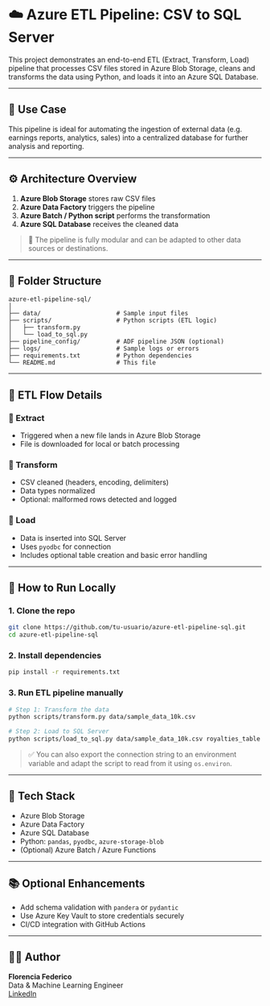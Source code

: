 # ☁️ Azure ETL Pipeline: CSV to SQL Server

This project demonstrates an end-to-end ETL (Extract, Transform, Load) pipeline that processes CSV files stored in Azure Blob Storage, cleans and transforms the data using Python, and loads it into an Azure SQL Database.

---

## 📌 Use Case

This pipeline is ideal for automating the ingestion of external data (e.g. earnings reports, analytics, sales) into a centralized database for further analysis and reporting.

---

## ⚙️ Architecture Overview

1. **Azure Blob Storage** stores raw CSV files  
2. **Azure Data Factory** triggers the pipeline  
3. **Azure Batch / Python script** performs the transformation  
4. **Azure SQL Database** receives the cleaned data

> 🧠 The pipeline is fully modular and can be adapted to other data sources or destinations.

---

## 📁 Folder Structure

```
azure-etl-pipeline-sql/
│
├── data/                     # Sample input files  
├── scripts/                  # Python scripts (ETL logic)  
│   ├── transform.py  
│   └── load_to_sql.py  
├── pipeline_config/          # ADF pipeline JSON (optional)  
├── logs/                     # Sample logs or errors  
├── requirements.txt          # Python dependencies  
└── README.md                 # This file
```

---

## 🔄 ETL Flow Details

### 🔹 Extract
- Triggered when a new file lands in Azure Blob Storage  
- File is downloaded for local or batch processing

### 🔹 Transform
- CSV cleaned (headers, encoding, delimiters)  
- Data types normalized  
- Optional: malformed rows detected and logged

### 🔹 Load
- Data is inserted into SQL Server  
- Uses `pyodbc` for connection  
- Includes optional table creation and basic error handling

---

## 🧪 How to Run Locally

### 1. Clone the repo

```bash
git clone https://github.com/tu-usuario/azure-etl-pipeline-sql.git
cd azure-etl-pipeline-sql
```

### 2. Install dependencies

```bash
pip install -r requirements.txt
```

### 3. Run ETL pipeline manually

```bash
# Step 1: Transform the data
python scripts/transform.py data/sample_data_10k.csv

# Step 2: Load to SQL Server
python scripts/load_to_sql.py data/sample_data_10k.csv royalties_table "DRIVER={ODBC Driver 17 for SQL Server};SERVER=localhost;DATABASE=mydb;UID=sa;PWD=your_password"
```

> ✅ You can also export the connection string to an environment variable and adapt the script to read from it using `os.environ`.

---

## 🧰 Tech Stack

- Azure Blob Storage  
- Azure Data Factory  
- Azure SQL Database  
- Python: `pandas`, `pyodbc`, `azure-storage-blob`  
- (Optional) Azure Batch / Azure Functions

---

## 📚 Optional Enhancements

- Add schema validation with `pandera` or `pydantic`  
- Use Azure Key Vault to store credentials securely  
- CI/CD integration with GitHub Actions

---

## 👩‍💻 Author

**Florencia Federico**  
Data & Machine Learning Engineer  
[LinkedIn](https://www.linkedin.com/in/florenciafederico88/)
